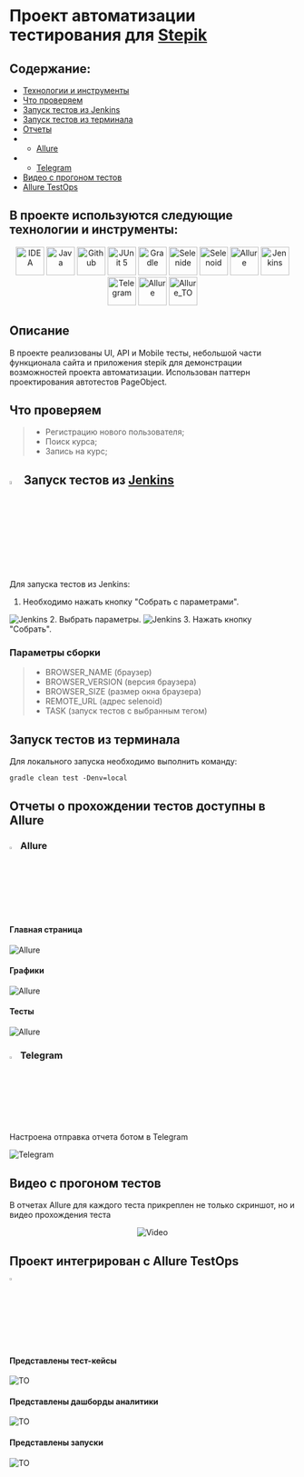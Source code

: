 # Проект автоматизации тестирования для <a target="_blank" href="https://stepik.org/">Stepik</a>

## Содержание:
- [Технологии и инструменты](#gear-в-проекте-используются-следующие-технологии-и-инструменты)
- [Что проверяем](#heavy_check_mark-что-проверяем)
- [Запуск тестов из Jenkins](#-запуск-тестов-из-jenkins)
- [Запуск тестов из терминала](#computer-запуск-тестов-из-терминала)
- [Отчеты](#bar_chart-отчеты-о-прохождении-тестов-доступны-в-allure)
- - [Allure](#-allure)
- - [Telegram](#-telegram)
- [Видео с прогоном тестов](#movie_camera-видео-с-прогоном-тестов)
- [Allure TestOps](#-проект-интегрирован-с-allure-testOps)

## В проекте используются следующие технологии и инструменты:

<p align="center">
<img src="img/logo/Idea.svg" width="50" height="50"  alt="IDEA"/>
<img src="img/logo/Java.svg" width="50" height="50"  alt="Java"/>
<img src="img/logo/GitHub.svg" width="50" height="50"  alt="Github"/>
<img src="img/logo/Junit5.svg" width="50" height="50"  alt="JUnit 5"/>
<img src="img/logo/Gradle.svg" width="50" height="50"  alt="Gradle"/>
<img src="img/logo/Selenide.svg" width="50" height="50"  alt="Selenide"/>
<img src="img/logo/Selenoid.svg" width="50" height="50"  alt="Selenoid"/>
<img src="img/logo/Allure.svg" width="50" height="50"  alt="Allure"/>
<img src="img/logo/Jenkins.svg" width="50" height="50"  alt="Jenkins"/>
<img src="img/logo/Telegram.svg" width="50" height="50"  alt="Telegram"/>
<img src="img/logo/Allure.svg" width="50" height="50"  alt="Allure"/>
<img src="img/logo/Allure_TO.svg" width="50" height="50"  alt="Allure_TO"/>
</p>

## Описание
В проекте реализованы UI, API и Mobile тесты, небольшой части функционала сайта и приложения stepik для демонстрации возможностей проекта автоматизации. Использован паттерн проектирования автотестов PageObject.

## Что проверяем

> - Регистрацию нового пользователя;
> - Поиск курса;
> - Запись на курс;

## <img width="4%" title="Jenkins" src="img/logo/Jenkins.svg"> Запуск тестов из [Jenkins](https://jenkins.autotests.cloud/job/VarlamovaNadezhda_qa_guru_10_diplom_ui/)

Для запуска тестов из Jenkins:
1. Необходимо нажать кнопку "Собрать с параметрами".
<img src="img/screen/Screenshot_7.png" alt="Jenkins"/>
2. Выбрать параметры.
<img src="img/screen/Screenshot_8.png" alt="Jenkins"/>
3. Нажать кнопку "Собрать".

### Параметры сборки

> - BROWSER_NAME (браузер)
> - BROWSER_VERSION (версия браузера)
> - BROWSER_SIZE (размер окна браузера)
> - REMOTE_URL (адрес selenoid)
> - TASK (запуск тестов с выбранным тегом)

## Запуск тестов из терминала

Для локального запуска необходимо выполнить команду:
```
gradle clean test -Denv=local
```

## Отчеты о прохождении тестов доступны в Allure

### <img width="3%" title="Allure" src="img/logo/Allure.svg"> Allure

#### Главная страница

<img src="img/screen/AllureMain.png" alt="Allure"/>

#### Графики

<img src="img/screen/AllureGraph.png" alt="Allure"/>

#### Тесты

<img src="img/screen/AllureTests.png" alt="Allure"/>

### <img width="3%" title="Telegram" src="img/logo/Telegram.svg"> Telegram

Настроена отправка отчета ботом в Telegram

<img src="img/screen/Bot.png" alt="Telegram"/>

## Видео с прогоном тестов

В отчетах Allure для каждого теста прикреплен не только скриншот, но и видео прохождения теста

<p align="center">
  <img title="Video" src="img/gif/test.gif">
</p>

## Проект интегрирован с Allure TestOps
<img width="3%" title="Allure" src="img/logo/Allure_TO.svg"> 

#### Представлены тест-кейсы

<img src="img/screen/TOTest.png" alt="TO"/>

#### Представлены дашборды аналитики

<img src="img/screen/TODash.png" alt="TO"/>

#### Представлены запуски

<img src="img/screen/TOLaunch.png" alt="TO"/>

